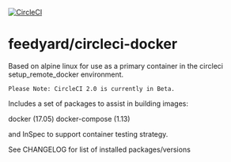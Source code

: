 [![CircleCI](https://circleci.com/gh/feedyard/circleci-docker.svg?style=shield)](https://circleci.com/gh/feedyard/circleci-docker)

# feedyard/circleci-docker

Based on alpine linux for use as a primary container in the circleci setup_remote_docker environment.

```
Please Note: CircleCI 2.0 is currently in Beta.
```

Includes a set of packages to assist in building images:

docker (17.05)
docker-compose (1.13)

and InSpec to support container testing strategy.

See CHANGELOG for list of installed packages/versions

